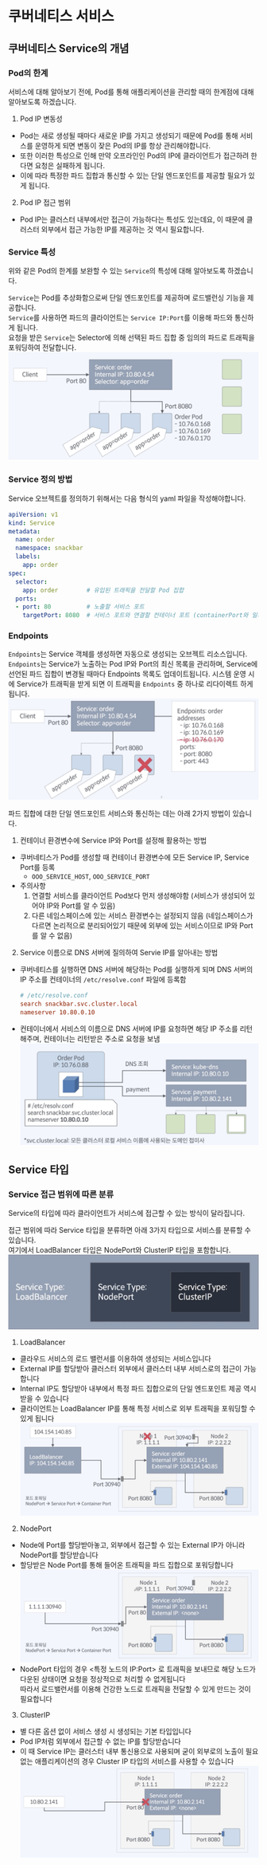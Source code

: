 # 쿠버네티스 서비스  

## 쿠버네티스 Service의 개념
### Pod의 한계  
서비스에 대해 알아보기 전에, Pod를 통해 애플리케이션을 관리할 때의 한계점에 대해 알아보도록 하겠습니다.  

1. Pod IP 변동성
- Pod는 새로 생성될 때마다 새로운 IP를 가지고 생성되기 때문에 Pod를 통해 서비스를 운영하게 되면 변동이 잦은 Pod의 IP를 항상 관리해야합니다.     
- 또한 이러한 특성으로 인해 만약 오프라인인 Pod의 IP에 클라이언트가 접근하려 한다면 요청은 실패하게 됩니다.   
- 이에 따라 특정한 파드 집합과 통신할 수 있는 단일 엔드포인트를 제공할 필요가 있게 됩니다.  

2. Pod IP 접근 범위
- Pod IP는 클러스터 내부에서만 접근이 가능하다는 특성도 있는데요, 이 때문에 클러스터 외부에서 접근 가능한 IP를 제공하는 것 역시 필요합니다.  

### Service 특성  
위와 같은 Pod의 한계를 보완할 수 있는 `Service`의 특성에 대해 알아보도록 하겠습니다.  

`Service`는 Pod를 추상화함으로써 단일 엔드포인트를 제공하며 로드밸런싱 기능을 제공합니다.   
`Service`를 사용하면 파드의 클라이언트는 `Service IP:Port`를 이용해 파드와 통신하게 됩니다.  
요청을 받은 `Service`는 Selector에 의해 선택된 파드 집합 중 임의의 파드로 트래픽을 포워딩하여 전달합니다.  
![](/assets/img/2023/10/2023-10-03-kubernetes_about_service/service_pod_request_prcoess.png)

### Service 정의 방법  
Service 오브젝트를 정의하기 위해서는 다음 형식의 yaml 파일을 작성해야합니다.  
```yml
apiVersion: v1
kind: Service
metadata:
  name: order
  namespace: snackbar
  labels:
    app: order
spec:
  selector:
    app: order        # 유입된 트래픽을 전달할 Pod 집합
  ports:
  - port: 80          # 노출할 서비스 포트
    targetPort: 8080  # 서비스 포트와 연결할 컨테이너 포트 (containerPort와 일치해야함, pod 내에서 서비스가 떠있는 포트)
```

### Endpoints
`Endpoints`는 Service 객체를 생성하면 자동으로 생성되는 오브젝트 리소스입니다.  
`Endpoints`는 Service가 노출하는 Pod IP와 Port의 최신 목록을 관리하며, Service에 선언된 파드 집합이 변경될 때마다 Endpoints 목록도 업데이트됩니다.
시스템 운영 시에 Service가 트래픽을 받게 되면 이 트래픽을 `Endpoints` 중 하나로 리다이렉트 하게 됩니다.  
![](/assets/img/2023/10/2023-10-03-kubernetes_about_service/kubernetes_service_endpoints.png)

파드 집합에 대한 단일 엔드포인트 서비스와 통신하는 데는 아래 2가지 방법이 있습니다.   
1. 컨테이너 환경변수에 Service IP와 Port를 설정해 활용하는 방법  
  - 쿠버네티스가 Pod를 생성할 때 컨테이너 환경변수에 모든 Service IP, Service Port를 등록  
    - `OOO_SERVICE_HOST`, `OOO_SERVICE_PORT`
  - 주의사항 
    1. 연결할 서비스를 클라이언트 Pod보다 먼저 생성해야함 (서비스가 생성되어 있어야 IP와 Port를 알 수 있음)   
    2. 다른 네임스페이스에 있는 서비스 환경변수는 설정되지 않음 (네임스페이스가 다르면 논리적으로 분리되어있기 때문에 외부에 있는 서비스이므로 IP와 Port를 알 수 없음) 
2. Service 이름으로 DNS 서버에 질의하여 Servie IP를 알아내는 방법  
  - 쿠버네티스를 실행하면 DNS 서버에 해당하는 Pod를 실행하게 되며 DNS 서버의 IP 주소를 컨테이너의 `/etc/resolve.conf` 파일에 등록함  
    ```conf
    # /etc/resolve.conf
    search snackbar.svc.cluster.local
    nameserver 10.80.0.10
    ```
  - 컨테이너에서 서비스의 이름으로 DNS 서버에 IP를 요청하면 해당 IP 주소를 리턴해주며, 컨테이너는 리턴받은 주소로 요청을 보냄  
    ![](/assets/img/2023/10/2023-10-03-kubernetes_about_service/service_dns_server_diagram.png)


## Service 타입  
### Service 접근 범위에 따른 분류  
Service의 타입에 따라 클라이언트가 서비스에 접근할 수 있는 방식이 달라집니다.  

접근 범위에 따라 Service 타입을 분류하면 아래 3가지 타입으로 서비스를 분류할 수 있습니다.   
여기에서 LoadBalancer 타입은 NodePort와 ClusterIP 타입을 포함합니다.  
![](/assets/img/2023/10/2023-10-03-kubernetes_about_service/service_type.png)  
1. LoadBalancer 
  - 클라우드 서비스의 로드 밸런서를 이용하여 생성되는 서비스입니다
  - External IP를 할당받아 클러스터 외부에서 클러스터 내부 서비스로의 접근이 가능합니다  
  - Internal IP도 할당받아 내부에서 특정 파드 집합으로의 단일 엔드포인트 제공 역시 받을 수 있습니다    
  - 클라이언트는 LoadBalancer IP를 통해 특정 서비스로 외부 트래픽을 포워딩할 수 있게 됩니다   
    ![](/assets/img/2023/10/2023-10-03-kubernetes_about_service/service_load_balancer.png)
2. NodePort
  - Node에 Port를 할당받아놓고, 외부에서 접근할 수 있는 External IP가 아니라 NodePort를 할당받습니다  
  - 할당받은 Node Port를 통해 들어온 트래픽을 파드 집합으로 포워딩합니다  
    ![](/assets/img/2023/10/2023-10-03-kubernetes_about_service/nodeport_diagram.png )
  - NodePort 타입의 경우 <특정 노드의 IP:Port> 로 트래픽을 보내므로 해당 노드가 다운된 상태이면 요청을 정상적으로 처리할 수 없게됩니다  
    따라서 로드밸런서를 이용해 건강한 노드로 트래픽을 전달할 수 있게 만드는 것이 필요합니다  
3. ClusterIP
  - 별 다른 옵션 없이 서비스 생성 시 생성되는 기본 타입입니다   
  - Pod IP처럼 외부에서 접근할 수 없는 IP를 할당받습니다   
  - 이 때 Service IP는 클러스터 내부 통신용으로 사용되며 굳이 외부로의 노출이 필요 없는 애플리케이션의 경우 Cluster IP 타입의 서비스를 사용할 수 있습니다   
    ![](/assets/img/2023/10/2023-10-03-kubernetes_about_service/cluster_ip_diagram.png )





